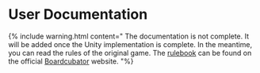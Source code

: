 # User Documentation

{% include warning.html content="
The documentation is not complete. It will be added once the Unity implementation is complete. In the meantime, you can read the rules of the original game. The [rulebook](./rulebook.pdf) can be found on the official [Boardcubator](https://www.boardcubator.com/games/project-l/) website.
"%}
